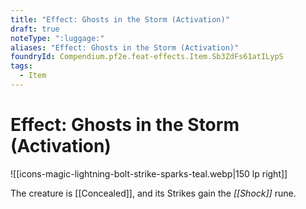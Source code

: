 ```yaml
---
title: "Effect: Ghosts in the Storm (Activation)"
draft: true
noteType: ":luggage:"
aliases: "Effect: Ghosts in the Storm (Activation)"
foundryId: Compendium.pf2e.feat-effects.Item.Sb3ZdFs61atILypS
tags:
  - Item
---
```


# Effect: Ghosts in the Storm (Activation)
![[icons-magic-lightning-bolt-strike-sparks-teal.webp|150 lp right]]

The creature is [[Concealed]], and its Strikes gain the _[[Shock]]_ rune.
